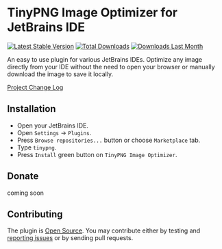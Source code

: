 TinyPNG Image Optimizer for JetBrains IDE
=========================================

[![Latest Stable Version](http://phpstorm.espend.de/badge/11573/version)](https://plugins.jetbrains.com/plugin/11573)
[![Total Downloads](http://phpstorm.espend.de/badge/11573/downloads)](https://plugins.jetbrains.com/plugin/11573)
[![Downloads Last Month](http://phpstorm.espend.de/badge/11573/last-month)](https://plugins.jetbrains.com/plugin/11573)

An easy to use plugin for various JetBrains IDEs. Optimize any image directly from your IDE without the need to open your browser or manually download the image to save it locally.

[Project Change Log](CHANGELOG.md)

Installation
------------
- Open your JetBrains IDE.
- Open `Settings` → `Plugins`.
- Press `Browse repositories...` button or choose `Marketplace` tab.
- Type `tinypng`.
- Press `Install` green button on `TinyPNG Image Optimizer`.

Donate
------
coming soon

Contributing
------------
The plugin is [Open Source](LICENSE.md). You may contribute either by testing and [reporting issues](https://github.com/nvlad/tinypng-optimizer/issues)
or by sending pull requests. 
